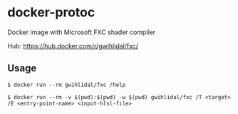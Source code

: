 # docker-protoc
Docker image with Microsoft FXC shader compiler

Hub: https://hub.docker.com/r/gwihlidal/fxc/

## Usage
```
$ docker run --rm gwihlidal/fxc /help
```

```
$ docker run --rm -v $(pwd):$(pwd) -w $(pwd) gwihlidal/fxc /T <target> /E <entry-point-name> <input-hlsl-file>
```